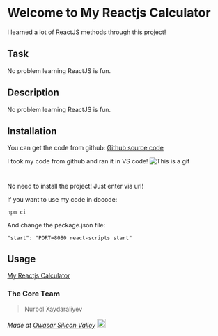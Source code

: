 # Welcome to My Reactjs Calculator

I learned a lot of ReactJS methods through this project!

## Task

No problem learning ReactJS is fun.

## Description
No problem learning ReactJS is fun.

## Installation

You can get the code from github: [Github source code](https://github.com/Nurbol-Xan/My_Calculator.git)

I took my code from github and ran it in VS code!
![This is a gif](calculator_vs.gif)

# 

No need to install the project! Just enter via url!

If you want to use my code in docode:
```
npm ci
```

And change the package.json file:
```
"start": "PORT=8080 react-scripts start" 
```

## Usage
[My Reactjs Calculator](https://calculator-by-xan.herokuapp.com/)

### The Core Team
> Nurbol Xaydaraliyev

<span><i>Made at <a href='https://qwasar.io'>Qwasar Silicon Valley</a></i></span>
<span><img alt='Qwasar Silicon Valley Logo' src='https://storage.googleapis.com/qwasar-public/qwasar-logo_50x50.png' width='20px'></span>

